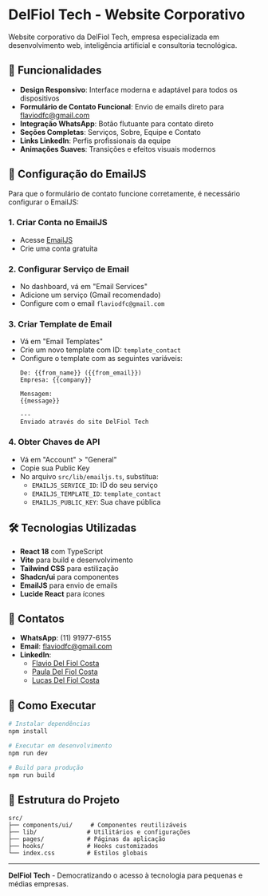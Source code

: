 # DelFiol Tech - Website Corporativo

Website corporativo da DelFiol Tech, empresa especializada em desenvolvimento web, inteligência artificial e consultoria tecnológica.

## 🚀 Funcionalidades

- **Design Responsivo**: Interface moderna e adaptável para todos os dispositivos
- **Formulário de Contato Funcional**: Envio de emails direto para flaviodfc@gmail.com
- **Integração WhatsApp**: Botão flutuante para contato direto
- **Seções Completas**: Serviços, Sobre, Equipe e Contato
- **Links LinkedIn**: Perfis profissionais da equipe
- **Animações Suaves**: Transições e efeitos visuais modernos

## 📧 Configuração do EmailJS

Para que o formulário de contato funcione corretamente, é necessário configurar o EmailJS:

### 1. Criar Conta no EmailJS
- Acesse [EmailJS](https://www.emailjs.com/)
- Crie uma conta gratuita

### 2. Configurar Serviço de Email
- No dashboard, vá em "Email Services"
- Adicione um serviço (Gmail recomendado)
- Configure com o email `flaviodfc@gmail.com`

### 3. Criar Template de Email
- Vá em "Email Templates"
- Crie um novo template com ID: `template_contact`
- Configure o template com as seguintes variáveis:
  ```
  De: {{from_name}} ({{from_email}})
  Empresa: {{company}}
  
  Mensagem:
  {{message}}
  
  ---
  Enviado através do site DelFiol Tech
  ```

### 4. Obter Chaves de API
- Vá em "Account" > "General"
- Copie sua Public Key
- No arquivo `src/lib/emailjs.ts`, substitua:
  - `EMAILJS_SERVICE_ID`: ID do seu serviço
  - `EMAILJS_TEMPLATE_ID`: `template_contact`
  - `EMAILJS_PUBLIC_KEY`: Sua chave pública

## 🛠️ Tecnologias Utilizadas

- **React 18** com TypeScript
- **Vite** para build e desenvolvimento
- **Tailwind CSS** para estilização
- **Shadcn/ui** para componentes
- **EmailJS** para envio de emails
- **Lucide React** para ícones

## 📱 Contatos

- **WhatsApp**: (11) 91977-6155
- **Email**: flaviodfc@gmail.com
- **LinkedIn**: 
  - [Flavio Del Fiol Costa](https://www.linkedin.com/in/flaviodfc/)
  - [Paula Del Fiol Costa](https://www.linkedin.com/in/pauladelfiol/)
  - [Lucas Del Fiol Costa](https://www.linkedin.com/in/lucasdelfiol/)

## 🚀 Como Executar

```bash
# Instalar dependências
npm install

# Executar em desenvolvimento
npm run dev

# Build para produção
npm run build
```

## 📝 Estrutura do Projeto

```
src/
├── components/ui/     # Componentes reutilizáveis
├── lib/              # Utilitários e configurações
├── pages/            # Páginas da aplicação
├── hooks/            # Hooks customizados
└── index.css         # Estilos globais
```

---

**DelFiol Tech** - Democratizando o acesso à tecnologia para pequenas e médias empresas.